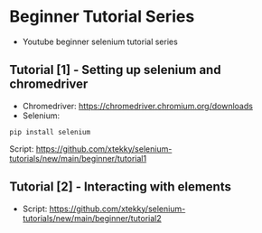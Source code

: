 # Beginner Tutorial Series
- Youtube beginner selenium tutorial series

## Tutorial [1] - Setting up selenium and chromedriver
- Chromedriver: https://chromedriver.chromium.org/downloads
- Selenium:
```
pip install selenium
```
Script: https://github.com/xtekky/selenium-tutorials/new/main/beginner/tutorial1

## Tutorial [2] - Interacting with elements
- Script: https://github.com/xtekky/selenium-tutorials/new/main/beginner/tutorial2
